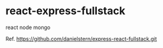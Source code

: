 # react-express-fullstack
react node mongo

Ref.
https://github.com/danielstern/express-react-fullstack.git


